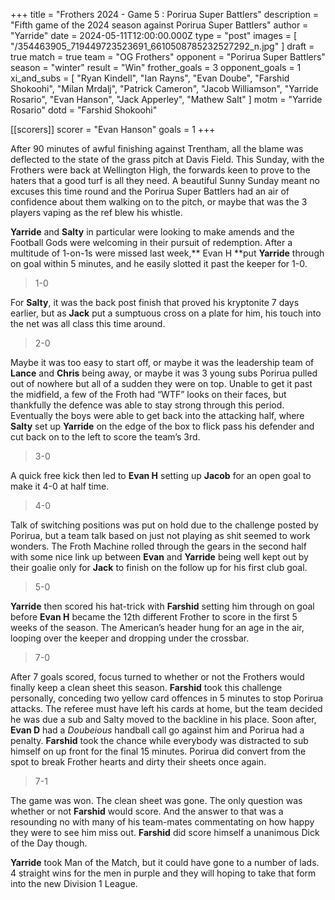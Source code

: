 +++
title = "Frothers 2024 - Game 5 : Porirua Super Battlers"
description = "Fifth game of the 2024 season against Porirua Super Battlers"
author = "Yarride"
date = 2024-05-11T12:00:00.000Z
type = "post"
images = [ "/354463905_719449723523691_6610508785232527292_n.jpg" ]
draft = true
match = true
team = "OG Frothers"
opponent = "Porirua Super Battlers"
season = "winter"
result = "Win"
frother_goals = 3
opponent_goals = 1
xi_and_subs = [
  "Ryan Kindell",
  "Ian Rayns",
  "Evan Doube",
  "Farshid Shokoohi",
  "Milan Mrdalj",
  "Patrick Cameron",
  "Jacob Williamson",
  "Yarride Rosario",
  "Evan Hanson",
  "Jack Apperley",
  "Mathew Salt"
]
motm = "Yarride Rosario"
dotd = "Farshid Shokoohi"

[[scorers]]
scorer = "Evan Hanson"
goals = 1
+++

After 90 minutes of awful finishing against Trentham, all the blame was deflected to the state of the grass pitch at Davis Field. This Sunday, with the Frothers were back at Wellington High, the forwards keen to prove to the haters that a good turf is all they need. A beautiful Sunny Sunday meant no excuses this time round and the Porirua Super
Battlers had an air of confidence about them walking on to the pitch, or maybe that was the 3 players vaping as the ref blew his whistle.

**Yarride** and **Salty** in particular were looking to make amends and the Football Gods were welcoming in their pursuit of redemption. After a multitude of 1-on-1s were missed last week,\*\* Evan H \*\*put **Yarride** through on goal within 5  minutes, and he easily slotted it past the keeper for 1-0.

> 1-0

For **Salty**, it was the back post finish that proved his kryptonite 7 days earlier, but as **Jack** put a sumptuous cross on a plate for him, his touch into the net was all class this time around.

> 2-0

Maybe it was too easy to start off, or maybe it was the leadership team of **Lance** and **Chris** being away, or maybe it was 3 young subs Porirua pulled out of nowhere but all of a sudden they were on top. Unable to get it past the midfield, a few of the Froth had “WTF” looks on their faces, but thankfully the defence was able to stay strong through this period. Eventually the boys were able to get back into the attacking half, where **Salty** set up **Yarride** on the edge of the box to flick pass his defender and cut back on to the left to score the team’s 3rd.

> 3-0

A quick free kick then led to **Evan H** setting up **Jacob** for an open goal to make it 4-0 at half time.

> 4-0

Talk of switching positions was put on hold due to the challenge posted by Porirua, but a team talk based on just not playing as shit seemed to work wonders. The Froth Machine rolled through the gears in the second half with some nice link up between **Evan** and **Yarride** being well kept out by their goalie only for **Jack** to finish on the follow up for his first club goal.

> 5-0

**Yarride** then scored his hat-trick with **Farshid** setting him through on goal before **Evan H** became the 12th different Frother to score in the first 5 weeks of the season. The American’s header hung for an age in the air, looping over the keeper and dropping under the crossbar.

> 7-0

After 7 goals scored, focus turned to whether or not the Frothers would finally keep a clean sheet this season. **Farshid** took this challenge personally, conceding two yellow card offences in 5 minutes to stop Porirua attacks. The referee must have left his cards at home, but the team decided he was due a sub and Salty moved to the backline in his place. Soon after, **Evan D** had a *Doubeious* handball call go against him and Porirua had a penalty. **Farshid** took the chance while everybody was distracted to sub himself on up front for the final 15 minutes. Porirua
did convert from the spot to break Frother hearts and dirty their sheets once again.

> 7-1

The game was won. The clean sheet was gone. The only question was whether or not **Farshid** would score. And the answer to that was a resounding no with many of his team-mates commentating on how happy they were to see him miss out. **Farshid** did score himself a unanimous Dick of the Day though.

**Yarride** took Man of the Match, but it could have gone to a number of lads. 4 straight wins for the men in purple and they will hoping to take that form into the new Division 1 League.
